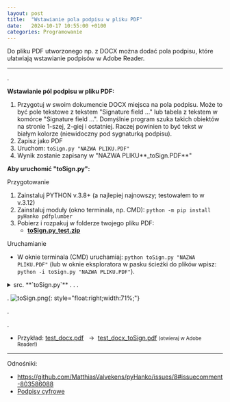 ```yaml
---
layout: post
title:  "Wstawianie pola podpisu w pliku PDF"
date:   2024-10-17 10:55:00 +0100
categories: Programowanie
---
```


Do pliku PDF utworzonego np. z DOCX można dodać pola podpisu, które ułatwiają wstawianie podpisów w Adobe Reader.

----
.


**Wstawianie pól podpisu w pliku PDF:**

1.  Przygotuj w swoim dokumencie DOCX miejsca na pola podpisu. Może to być pole tekstowe 
    z tekstem \"Signature field ...\" lub tabela z tekstem w komórce
    \"Signature field ...\". Domyślnie program szuka takich obiektów na
    stronie 1-szej, 2-giej i ostatniej. Raczej powinien to być tekst w białym kolorze (niewidoczny pod sygnaturką podpisu).
2.  Zapisz jako PDF
3.  Uruchom: `toSign.py "NAZWA PLIKU.PDF"`
4.  Wynik zostanie zapisany w "NAZWA PLIKU**_toSign.PDF**"

**Aby uruchomić \"toSign.py\":**

Przygotowanie

1.  Zainstaluj PYTHON v.3.8+ (a najlepiej najnowszy; testowałem to w v.3.12)
2.  Zainstaluj moduły (okno terminala, np. CMD): `python -m pip install pyHanko pdfplumber`
3.  Pobierz i rozpakuj w folderze twojego pliku PDF: 
	* [**toSign.py_test.zip**]({{site.baseurl}}/assets/files/toSign.py_test.zip  "toSign.py_test.zip ")

Uruchamianie

*  W oknie terminala (CMD) uruchamiaj: `python toSign.py "NAZWA PLIKU.PDF"` (lub w oknie eksploratora w pasku ścieżki do plików wpisz: `python -i toSign.py "NAZWA PLIKU.PDF"`).



<details markdown=1><summary markdown="span">src. **`toSign.py`** . . . </summary>

````py
import pdfplumber # pip install pdfplumber
import pyhanko    # pip install pyHanko
from pyhanko.sign.fields import SigFieldSpec, append_signature_field
from pyhanko.pdf_utils.incremental_writer import IncrementalPdfFileWriter
from pyhanko.sign import fields
import shutil
import argparse

def cli_args():
  parser = argparse.ArgumentParser(
    usage='python toSign.py FILE.PDF',
    description=f'''Replace specific graphical objects with an empty signature fields.
  Objects like rectangles or table cell containig text starting with pattern.
  Loop on pages from list like [0,1,-1] i.e. first, second and last page.''',)
  parser.add_argument('input_file')
  parser.add_argument('-o', '--output',
                 help='or default FILE_toSign.PDF')
  parser.add_argument('-t', '--txt_pattern', default='signature field')
  parser.add_argument('-p', '--pages', nargs='+', type=int, default=[0,1,-1], 
                 help='as last param. Pages to analyse e.g.: --pages 0 1 -1')
  return parser.parse_args()

def main ():
  args=cli_args() ;print(f'{args=}') #$# py 3.8+
  out_suffix='_toSign' #to insert before last '.pdf' in output file of not --output
  output_file = args.output or f'{args.input_file[:-4]}{out_suffix}{args.input_file[-4:]}'
  print(f'{output_file=}') #$#
  shutil.copy(args.input_file, output_file)
  # # #
  num_added = addSignatureFields(output_file, args.txt_pattern, args.pages)
  print(f'{num_added=}')

def addSignatureFields(path, pattern, pages):
#  https://github.com/MatthiasValvekens/pyHanko/issues/8#issuecomment-803586088
#
#  Objects to place empty signature field on it are:
#  - Rectangles containing a string that starts with the string specificed in pattern
#  The rectangles may have any linecolor, linewidth (including 0 pts) and filling color
#  The string may have any color, font and font size. Even a white box with white text 
#  on white background should be sufficient. Cannot be used inside a table cell. 
#  - Table cells containing a string that starts with the string specificed in pattern
#  All four cell borders must be visible in the PDF file
#
# INPUT:
#   path: Path to PDF file to be processed. The file will be replaced with the resulting file
#   pattern: String to match (startwith, case insensitive) against cell/rect content
#   pages: Pages to analyse, e.g. [0, 1, -1] will analyze the first two and the last page 
#   if they exist. Use None for all pages.
#
# RETURN: 
#   Number of signature fields added to the PDF
#
  # inner function used for tables and rectangels:
  def appendSignField(iFieldCounter, occupied_boxes,   pattern, pg, wrPdf,
                      field_bbox, additional_info, sig_box):
    def intersects(box1, box2):
      return not (box1[2] <= box2[0] or box1[0] >= box2[2] or box1[3] <= box2[1] or box1[1] >= box2[3])
    try:
      field_text = page.crop(field_bbox).extract_text()
    except ValueError:
      print("Error. Perhaps a rect reaches outside of the page")
    if field_text and field_text.strip().lower().startswith(pattern):
      for t in occupied_boxes:
        if intersects(t, field_bbox): break
      else: # i.e. no intersects anywhere
        print(f"Placing signature field {iFieldCounter} {additional_info} on page {pg}")
        occupied_boxes.append(field_bbox)
        append_signature_field(wrPdf, SigFieldSpec(sig_field_name=f"Signature {iFieldCounter}", 
          on_page=pg, box=sig_box))
        iFieldCounter += 1
    return iFieldCounter, occupied_boxes
#
  pattern = pattern.lower()
  with pdfplumber.open(path) as inpdf:
    with open(path, 'rb+') as outpdf:
      iFieldCounter = 0
      wrPdf = IncrementalPdfFileWriter(outpdf)
      if not pages:
        page_selection = range(len(inpdf.pages))
      else:
        _max_page = len(inpdf.pages)
        page_selection = set([(p % _max_page) for p in pages if (p >=-_max_page and p < _max_page)])
      print(f'{page_selection=}') #$#
      for pg in page_selection:
        page =inpdf.pages[pg]
        occupied_boxes = [] # occupied_boxes contains a list of areas where no further field can be placed.
          #These areas include bounding boxes of fully analyzed tables and already placed signature fields.
        
        for table in page.find_tables():
          for c, cell in enumerate(table.cells):
            iFieldCounter, occupied_boxes = appendSignField(iFieldCounter, occupied_boxes, pattern,pg,wrPdf,
              field_bbox = [cell[0], cell[1], cell[2], cell[3]], 
              additional_info=f"in table cell {c}",
              sig_box=[1.01*cell[0], page.height - 1.01*cell[1], 0.99*cell[2], page.height - 0.99*cell[3]])
          occupied_boxes.append(table.bbox)
        
        for rect in page.rects:
          iFieldCounter, occupied_boxes = appendSignField(iFieldCounter, occupied_boxes, pattern,pg,wrPdf,
            field_bbox =[rect['x0'],rect['top'],rect['x1'],rect['bottom']], 
            additional_info=f"in box",
            sig_box=[rect['x0'],rect['y0'],rect['x1'],rect['y1']])
      #end for pg...
      wrPdf.write_in_place()
  return iFieldCounter # number of sign fields added

#----------------------------------

if __name__ == "__main__":
  main ()
````
</details>

. 
![toSign.png ]({{site.baseurl}}/assets/img/toSign.png  "toSign.png "){: style="float:right;width:71%;"}

.

.

* Przykład: 
  [test_docx.pdf]({{site.baseurl}}/assets/files/test_docx.pdf  "test_docx.pdf")   → 
  [test_docx_toSign.pdf]({{site.baseurl}}/assets/files/test_docx_toSign.pdf  "test_docx_toSign.pdf") 
  <small>(otwieraj w Adobe Reader!)</small>

- - - -

Odnośniki:
* <https://github.com/MatthiasValvekens/pyHanko/issues/8#issuecomment-803586088>
* [Podpisy cyfrowe](https://andrzejq.github.io/Office_S_Tips/pki/2019/09/19/Podpisy_cyfrowe.html)

<style> pre code {font-size: smaller;} </style>

<!-- {% unless jekyll.environment %} -->
<script>

(function() {
  const images = document.getElementsByTagName('img'); 
  for(let i = 0; i < images.length; i++) {
    images[i].src = images[i].src.replace('%7B%7Bsite.baseurl%7D%7D','..');
  } //{{site.baseurl}} - without spaces!  
})();

</script>
<!-- {% endunless %} -->